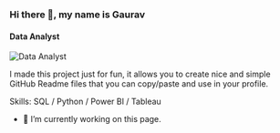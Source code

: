 ### Hi there 👋, my name is Gaurav
#### Data Analyst
![Data Analyst](![GAURAV](https://github.com/Gauravonthemixx/Gauravonthemixx/assets/91785440/b56443d2-56a7-41bd-aeac-422385818b19))

I made this project just for fun, it allows you to create nice and simple GitHub Readme files that you can copy/paste and use in your profile.

Skills: SQL / Python / Power BI / Tableau

- 🔭 I’m currently working on this page. 





